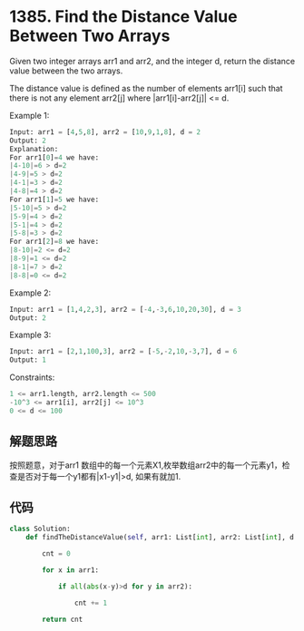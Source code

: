 # 1385. Find the Distance Value Between Two Arrays

Given two integer arrays arr1 and arr2, and the integer d, return the distance value between the two arrays.

The distance value is defined as the number of elements arr1[i] such that there is not any element arr2[j] where |arr1[i]-arr2[j]| <= d.

Example 1:

```python
Input: arr1 = [4,5,8], arr2 = [10,9,1,8], d = 2
Output: 2
Explanation: 
For arr1[0]=4 we have: 
|4-10|=6 > d=2 
|4-9|=5 > d=2 
|4-1|=3 > d=2 
|4-8|=4 > d=2 
For arr1[1]=5 we have: 
|5-10|=5 > d=2 
|5-9|=4 > d=2 
|5-1|=4 > d=2 
|5-8|=3 > d=2
For arr1[2]=8 we have:
|8-10|=2 <= d=2
|8-9|=1 <= d=2
|8-1|=7 > d=2
|8-8|=0 <= d=2
```

Example 2:

```python
Input: arr1 = [1,4,2,3], arr2 = [-4,-3,6,10,20,30], d = 3
Output: 2
```

Example 3:

```python
Input: arr1 = [2,1,100,3], arr2 = [-5,-2,10,-3,7], d = 6
Output: 1
``` 

Constraints:

```python
1 <= arr1.length, arr2.length <= 500
-10^3 <= arr1[i], arr2[j] <= 10^3
0 <= d <= 100

```

## 解题思路

按照题意，对于arr1 数组中的每一个元素X1,枚举数组arr2中的每一个元素y1，检查是否对于每一个y1都有|x1-y1|>d, 如果有就加1.

## 代码

```python
class Solution:
    def findTheDistanceValue(self, arr1: List[int], arr2: List[int], d: int) -> int:

        cnt = 0

        for x in arr1:

            if all(abs(x-y)>d for y in arr2):

                cnt += 1

        return cnt
```
